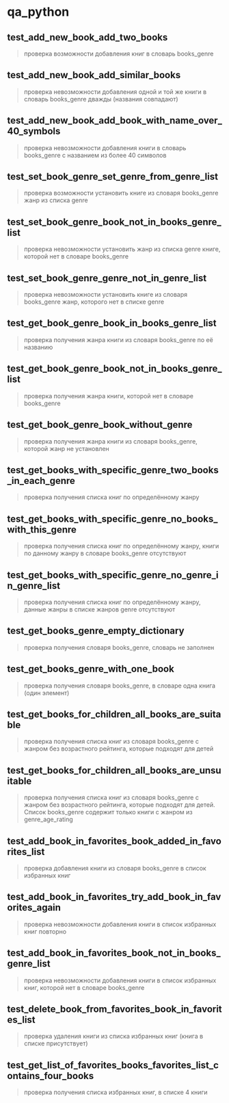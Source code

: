 # qa_python
## test_add_new_book_add_two_books
>проверка возможности добавления книг в словарь books_genre

## test_add_new_book_add_similar_books
>проверка невозможности добавления одной и той же книги в словарь books_genre дважды (названия совпадают)

## test_add_new_book_add_book_with_name_over_40_symbols
>проверка невозможности добавления книги в словарь books_genre с названием из более 40 символов

## test_set_book_genre_set_genre_from_genre_list
>проверка возможности установить книге из словаря books_genre жанр из списка genre

## test_set_book_genre_book_not_in_books_genre_list
>проверка невозможности установить жанр из списка genre книге, которой нет в словаре books_genre

## test_set_book_genre_genre_not_in_genre_list
>проверка невозможности установить книге из словаря books_genre жанр, которого нет в списке genre

## test_get_book_genre_book_in_books_genre_list
>проверка получения жанра книги из словаря books_genre по её названию

## test_get_book_genre_book_not_in_books_genre_list
>проверка получения жанра книги, которой нет в словаре books_genre

## test_get_book_genre_book_without_genre
>проверка получения жанра книги из словаря books_genre, которой жанр не установлен

## test_get_books_with_specific_genre_two_books_in_each_genre
>проверка получения списка книг по определённому жанру

## test_get_books_with_specific_genre_no_books_with_this_genre
>проверка получения списка книг по определённому жанру, книги по данному жанру в словаре books_genre отсутствуют

## test_get_books_with_specific_genre_no_genre_in_genre_list
>проверка получения списка книг по определённому жанру, данные жанры в списке жанров genre отсутствуют

## test_get_books_genre_empty_dictionary
>проверка получения словаря books_genre, словарь не заполнен

## test_get_books_genre_with_one_book
>проверка получения словаря books_genre, в словаре одна книга (один элемент)

## test_get_books_for_children_all_books_are_suitable
>проверка получения списка книг из словаря books_genre с жанром без возрастного рейтинга, которые подходят для детей

## test_get_books_for_children_all_books_are_unsuitable
>проверка получения списка книг из словаря books_genre с жанром без возрастного рейтинга, которые подходят для детей.
Список books_genre содержит только книги с жанром из genre_age_rating

## test_add_book_in_favorites_book_added_in_favorites_list
>проверка добавления книги из словаря books_genre в список избранных книг

## test_add_book_in_favorites_try_add_book_in_favorites_again
>проверка невозможности добавления книги в список избранных книг повторно

## test_add_book_in_favorites_book_not_in_books_genre_list
>проверка невозможности добавления книги в список избранных книг, которой нет в словаре books_genre

## test_delete_book_from_favorites_book_in_favorites_list
>проверка удаления книги из списка избранных книг (книга в списке присутствует)

## test_get_list_of_favorites_books_favorites_list_contains_four_books
>проверка получения списка избранных книг, в списке 4 книги